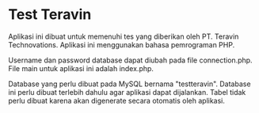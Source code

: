 # Test Teravin

Aplikasi ini dibuat untuk memenuhi tes yang diberikan oleh PT. Teravin Technovations. Aplikasi ini menggunakan bahasa pemrograman PHP.

Username dan password database dapat diubah pada file connection.php. File main untuk aplikasi ini adalah index.php.

Database yang perlu dibuat pada MySQL bernama "testteravin". Database ini perlu dibuat terlebih dahulu agar aplikasi dapat dijalankan. Tabel tidak perlu dibuat karena akan digenerate secara otomatis oleh aplikasi.